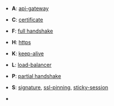 - **A**:
[api-gateway]()

- **C**:
[certificate]()

- **F**:
[full handshake]()

- **H**:
[https]()

- **K**:
[keep-alive]()

- **L**:
[load-balancer]()

- **P**:
[partial handshake]()

- **S**:
[signature](), [ssl-pinning](), [sticky-session]()

- 
